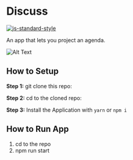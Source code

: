 #  Discuss
[![js-standard-style](https://img.shields.io/badge/code%20style-standard-brightgreen.svg?style=flat)](http://standardjs.com/)

An app that lets you project an agenda.

![Alt Text](https://github.com/v-y-l/Agenda/blob/master/demo/demo.gif)

## How to Setup

**Step 1:** git clone this repo:

**Step 2:** cd to the cloned repo:

**Step 3:** Install the Application with `yarn` or `npm i`


## How to Run App

1. cd to the repo
2. npm run start
